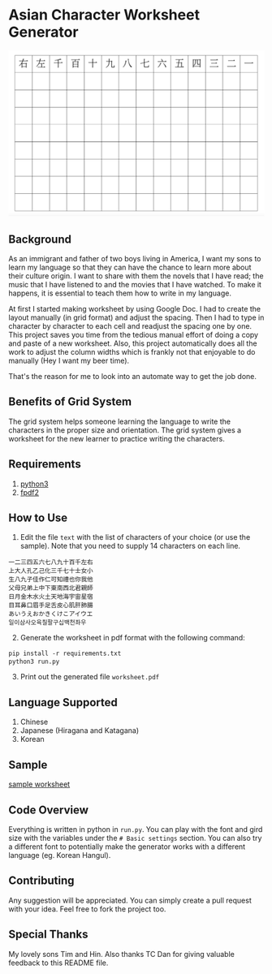 # Asian  Character Worksheet Generator

![sample worksheet](sample.png)

## Background
As an immigrant and father of two boys living in America, I want my sons to learn my language so that they can have the chance to learn more about their culture origin. I want to share with them the novels that I have read; the music that I have listened to and the movies that I have watched. To make it happens, it is essential to teach them how to write in my language.

At first I started making worksheet by using Google Doc. I had to create the layout manually (in grid format) and adjust the spacing. Then I had to type in character by character to each cell and readjust the spacing one by one. This project saves you time from the tedious manual effort of doing a copy and paste of a new worksheet. Also, this project automatically does all the work to adjust the column widths which is frankly not that enjoyable to do manually (Hey I want my beer time).

That's the reason for me to look into an automate way to get the job done.

## Benefits of Grid System
The grid system helps someone learning the language to write the characters in the proper size and orientation. The grid system gives a worksheet for the new learner to practice writing the characters.

## Requirements
1. [python3](https://www.python.org/downloads/)
2. [fpdf2](https://pypi.org/project/fpdf2/)

## How to Use
1. Edit the file `text` with the list of characters of your choice (or use the sample). Note that you need to supply 14 characters on each line.
```
一二三四五六七八九十百千左右
上大人孔乙己化三千七十士女小
生八九子佳作仁可知禮也你我他
父母兄弟上中下東南西北君親師
日月金木水火土天地海宇宙星宿
目耳鼻口眉手足舌皮心肌肝肺腸
あいうえおかきくけこアイウエ
일이삼사오육칠팔구십백천좌우
```
2. Generate the worksheet in pdf format with the following command:
```
pip install -r requirements.txt
python3 run.py
```
3. Print out the generated file `worksheet.pdf`

## Language Supported
1. Chinese
1. Japanese (Hiragana and Katagana)
1. Korean

## Sample
[sample worksheet](sample-worksheet.pdf)

## Code Overview
Everything is written in python in `run.py`. You can play with the font and gird size with the variables under the `# Basic settings` section. You can also try a different font to potentially make the generator works with a different language (eg. Korean Hangul).

## Contributing
Any suggestion will be appreciated. You can simply create a pull request with your idea. Feel free to fork the project too.

## Special Thanks
My lovely sons Tim and Hin. Also thanks TC Dan for giving valuable feedback to this README file. 
